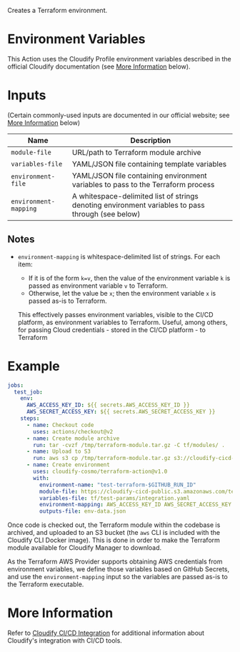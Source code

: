 Creates a Terraform environment.

# Environment Variables

This Action uses the Cloudify Profile environment variables described in the official
Cloudify documentation (see [More Information](#more-information) below).

# Inputs

(Certain commonly-used inputs are documented in our official website; see [More Information](#more-information) below)

| Name | Description
|------|------------
| `module-file` | URL/path to Terraform module archive
| `variables-file` | YAML/JSON file containing template variables
| `environment-file` | YAML/JSON file containing environment variables to pass to the Terraform process
| `environment-mapping` | A whitespace-delimited list of strings denoting environment variables to pass through (see below)

## Notes

* `environment-mapping` is whitespace-delimited list of strings. For each item:
    * If it is of the form `k=v`, then the value of the environment variable `k` is passed
      as environment variable `v` to Terraform.
    * Otherwise, let the value be `x`; then the environment variable `x` is passed as-is
      to Terraform.

    This effectively passes environment variables, visible to the CI/CD platform,
    as environment variables to Terraform. Useful, among others, for
    passing Cloud credentials - stored in the CI/CD platform - to Terraform

# Example

```yaml
jobs:
  test_job:
    env:
      AWS_ACCESS_KEY_ID: ${{ secrets.AWS_ACCESS_KEY_ID }}
      AWS_SECRET_ACCESS_KEY: ${{ secrets.AWS_SECRET_ACCESS_KEY }}
    steps:
      - name: Checkout code
        uses: actions/checkout@v2
      - name: Create module archive
        run: tar -cvzf /tmp/terraform-module.tar.gz -C tf/modules/ .
      - name: Upload to S3
        run: aws s3 cp /tmp/terraform-module.tar.gz s3://cloudify-cicd-public/
      - name: Create environment
        uses: cloudify-cosmo/terraform-action@v1.0
        with:
          environment-name: "test-terraform-$GITHUB_RUN_ID"
          module-file: https://cloudify-cicd-public.s3.amazonaws.com/terraform-module.tar.gz
          variables-file: tf/test-params/integration.yaml
          environment-mapping: AWS_ACCESS_KEY_ID AWS_SECRET_ACCESS_KEY
          outputs-file: env-data.json
```

Once code is checked out, the Terraform module within the codebase is archived, and
uploaded to an S3 bucket (the `aws` CLI is included with the Cloudify CLI Docker image). This is done
in order to make the Terraform module available for Cloudify Manager to download.

As the Terraform AWS Provider supports obtaining AWS credentials from environment variables,
we define those variables based on GitHub Secrets, and use the `environment-mapping` input so
the variables are passed as-is to the Terraform executable. 

# More Information

Refer to [Cloudify CI/CD Integration](https://docs.cloudify.co/latest/working_with/integration/) for additional information about
Cloudify's integration with CI/CD tools.
